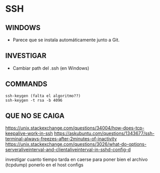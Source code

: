 # SSH

## WINDOWS

- Parece que se instala automáticamente junto a Git.

## INVESTIGAR

- Cambiar path del .ssh (en Windows)

## COMMANDS

	ssh-keygen (falta el algoritmo??)
	ssh-keygen -t rsa -b 4096

## QUE NO SE CAIGA

https://unix.stackexchange.com/questions/34004/how-does-tcp-keepalive-work-in-ssh
https://askubuntu.com/questions/1343677/ssh-terminal-always-freezes-after-2minutes-of-inactivity
https://unix.stackexchange.com/questions/3026/what-do-options-serveraliveinterval-and-clientaliveinterval-in-sshd-config-d

investigar cuanto tiempo tarda en caerse para poner bien el archivo (tcpdump)
ponerlo en el host configs
